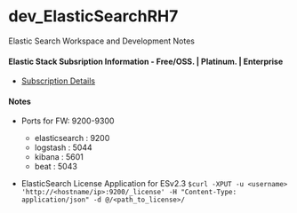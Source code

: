 # dev_ElasticSearchRH7
Elastic Search Workspace and Development Notes

#### Elastic Stack Subsription Information - Free/OSS. | Platinum. | Enterprise
  - [Subscription Details](https://www.elastic.co/subscriptions) <br/>

#### Notes
- Ports for FW: 9200-9300
  - elasticsearch : 9200
  - logstash : 5044
  - kibana : 5601
  - beat : 5043
     
- ElasticSearch License Application for ESv2.3
  `$curl -XPUT -u <username> 'http://<hostname/ip>:9200/_license' -H "Content-Type: application/json" -d @/<path_to_license>/` <br/>
